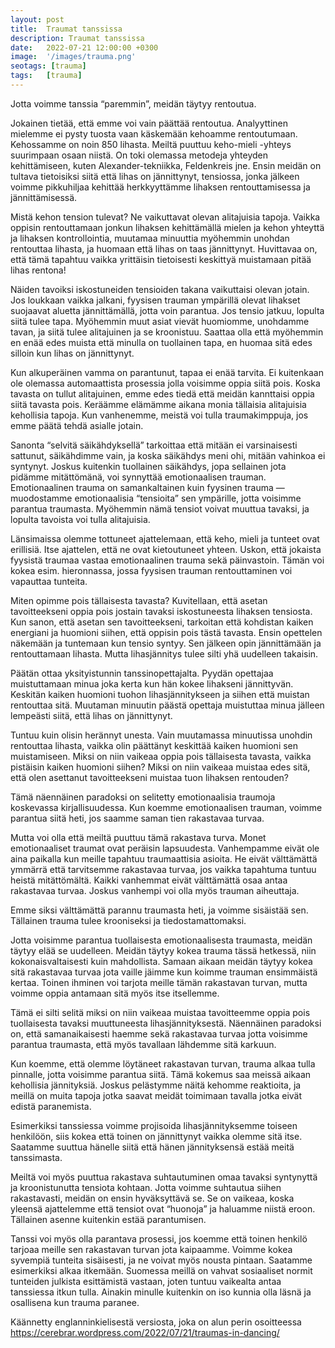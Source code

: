 ```yaml
---
layout: post
title:  Traumat tanssissa
description: Traumat tanssissa
date:   2022-07-21 12:00:00 +0300
image:  '/images/trauma.png'
seotags: [trauma]
tags:   [trauma]
---
```


Jotta voimme tanssia “paremmin”, meidän täytyy rentoutua.

Jokainen tietää, että emme voi vain päättää rentoutua. Analyyttinen mielemme ei pysty tuosta vaan käskemään kehoamme rentoutumaan. Kehossamme on noin 850 lihasta. Meiltä puuttuu keho-mieli -yhteys suurimpaan osaan niistä. On toki olemassa metodeja yhteyden kehittämiseen, kuten Alexander-tekniikka, Feldenkreis jne. Ensin meidän on tultava tietoisiksi siitä että lihas on jännittynyt, tensiossa, jonka jälkeen voimme pikkuhiljaa kehittää herkkyyttämme lihaksen rentouttamisessa ja jännittämisessä.

Mistä kehon tension tulevat? Ne vaikuttavat olevan alitajuisia tapoja. Vaikka oppisin rentouttamaan jonkun lihaksen kehittämällä mielen ja kehon yhteyttä ja lihaksen kontrollointia, muutamaa minuuttia myöhemmin unohdan rentouttaa lihasta, ja huomaan että lihas on taas jännittynyt. Huvittavaa on, että tämä tapahtuu vaikka yrittäisin tietoisesti keskittyä muistamaan pitää lihas rentona!

Näiden tavoiksi iskostuneiden tensioiden takana vaikuttaisi olevan jotain. Jos loukkaan vaikka jalkani, fyysisen trauman ympärillä olevat lihakset suojaavat aluetta jännittämällä, jotta voin parantua. Jos tensio jatkuu, lopulta siitä tulee tapa. Myöhemmin muut asiat vievät huomiomme, unohdamme tavan, ja siitä tulee alitajuinen ja se kroonistuu. Saattaa olla että myöhemmin en enää edes muista että minulla on tuollainen tapa, en huomaa sitä edes silloin kun lihas on jännittynyt.

Kun alkuperäinen vamma on parantunut, tapaa ei enää tarvita. Ei kuitenkaan ole olemassa automaattista prosessia jolla voisimme oppia siitä pois. Koska tavasta on tullut alitajuinen, emme edes tiedä että meidän kannttaisi oppia siitä tavasta pois. Keräämme elämämme aikana monia tällaisia alitajuisia kehollisia tapoja. Kun vanhenemme, meistä voi tulla traumakimppuja, jos emme päätä tehdä asialle jotain.

Sanonta “selvitä säikähdyksellä” tarkoittaa että mitään ei varsinaisesti sattunut, säikähdimme vain, ja koska säikähdys meni ohi, mitään vahinkoa ei syntynyt. Joskus kuitenkin tuollainen säikähdys, jopa sellainen jota pidämme mitättömänä, voi synnyttää emotionaalisen trauman. Emotionaalinen trauma on samankaltainen kuin fyysinen trauma — muodostamme emotionaalisia “tensioita” sen ympärille, jotta voisimme parantua traumasta. Myöhemmin nämä tensiot voivat muuttua tavaksi, ja lopulta tavoista voi tulla alitajuisia.

Länsimaissa olemme tottuneet ajattelemaan, että keho, mieli ja tunteet ovat erillisiä. Itse ajattelen, että ne ovat kietoutuneet yhteen. Uskon, että jokaista fyysistä traumaa vastaa emotionaalinen trauma sekä päinvastoin. Tämän voi kokea esim. hieronnassa, jossa fyysisen trauman rentouttaminen voi vapauttaa tunteita.

Miten opimme pois tällaisesta tavasta? Kuvitellaan, että asetan tavoitteekseni oppia pois jostain tavaksi iskostuneesta lihaksen tensiosta. Kun sanon, että asetan sen tavoitteekseni, tarkoitan että kohdistan kaiken energiani ja huomioni siihen, että oppisin pois tästä tavasta. Ensin opettelen näkemään ja tuntemaan kun tensio syntyy. Sen jälkeen opin jännittämään ja rentouttamaan lihasta. Mutta lihasjännitys tulee silti yhä uudelleen takaisin.

Päätän ottaa yksityistunnin tanssinopettajalta. Pyydän opettajaa muistuttamaan minua joka kerta kun hän kokee lihakseni jännittyvän. Keskitän kaiken huomioni tuohon lihasjännitykseen ja siihen että muistan rentouttaa sitä. Muutaman minuutin päästä opettaja muistuttaa minua jälleen lempeästi siitä, että lihas on jännittynyt.

Tuntuu kuin olisin herännyt unesta. Vain muutamassa minuutissa unohdin rentouttaa lihasta, vaikka olin päättänyt keskittää kaiken huomioni sen muistamiseen. Miksi on niin vaikeaa oppia pois tällaisesta tavasta, vaikka pistäisin kaiken huomioni siihen? Miksi on niin vaikeaa muistaa edes sitä, että olen asettanut tavoitteekseni muistaa tuon lihaksen rentouden?

Tämä näennäinen paradoksi on selitetty emotionaalisia traumoja koskevassa kirjallisuudessa. Kun koemme emotionaalisen trauman, voimme parantua siitä heti, jos saamme saman tien rakastavaa turvaa.

Mutta voi olla että meiltä puuttuu tämä rakastava turva. Monet emotionaaliset traumat ovat peräisin lapsuudesta. Vanhempamme eivät ole aina paikalla kun meille tapahtuu traumaattisia asioita. He eivät välttämättä ymmärrä että tarvitsemme rakastavaa turvaa, jos vaikka tapahtuma tuntuu heistä mitättömältä. Kaikki vanhemmat eivät välttämättä osaa antaa rakastavaa turvaa. Joskus vanhempi voi olla myös trauman aiheuttaja.

Emme siksi välttämättä parannu traumasta heti, ja voimme sisäistää sen. Tällainen trauma tulee krooniseksi ja tiedostamattomaksi.

Jotta voisimme parantua tuollaisesta emotionaalisesta traumasta, meidän täytyy elää se uudelleen. Meidän täytyy kokea trauma tässä hetkessä, niin kokonaisvaltaisesti kuin mahdollista. Samaan aikaan meidän täytyy kokea sitä rakastavaa turvaa jota vaille jäimme kun koimme trauman ensimmäistä kertaa. Toinen ihminen voi tarjota meille tämän rakastavan turvan, mutta voimme oppia antamaan sitä myös itse itsellemme.

Tämä ei silti selitä miksi on niin vaikeaa muistaa tavoitteemme oppia pois tuollaisesta tavaksi muuttuneesta lihasjännityksestä. Näennäinen paradoksi on, että samanaikaisesti haemme sekä rakastavaa turvaa jotta voisimme parantua traumasta, että myös tavallaan lähdemme sitä karkuun.

Kun koemme, että olemme löytäneet rakastavan turvan, trauma alkaa tulla pinnalle, jotta voisimme parantua siitä. Tämä kokemus saa meissä aikaan kehollisia jännityksiä. Joskus pelästymme näitä kehomme reaktioita, ja meillä on muita tapoja jotka saavat meidät toimimaan tavalla jotka eivät edistä paranemista.

Esimerkiksi tanssiessa voimme projisoida lihasjännityksemme toiseen henkilöön, siis kokea että toinen on jännittynyt vaikka olemme sitä itse. Saatamme suuttua hänelle siitä että hänen jännityksensä estää meitä tanssimasta.

Meiltä voi myös puuttua rakastava suhtautuminen omaa tavaksi syntynyttä ja kroonistunutta tensiota kohtaan. Jotta voimme suhtautua siihen rakastavasti, meidän on ensin hyväksyttävä se. Se on vaikeaa, koska yleensä ajattelemme että tensiot ovat “huonoja” ja haluamme niistä eroon. Tällainen asenne kuitenkin estää parantumisen.

Tanssi voi myös olla parantava prosessi, jos koemme että toinen henkilö tarjoaa meille sen rakastavan turvan jota kaipaamme. Voimme kokea syvempiä tunteita sisäisesti, ja ne voivat myös nousta pintaan. Saatamme esimerkiksi alkaa itkemään. Suomessa meillä on vahvat sosiaaliset normit tunteiden julkista esittämistä vastaan, joten tuntuu vaikealta antaa tanssiessa itkun tulla. Ainakin minulle kuitenkin on iso kunnia olla läsnä ja osallisena kun trauma paranee.

Käännetty englanninkielisestä versiosta, joka on alun perin osoitteessa https://cerebrar.wordpress.com/2022/07/21/traumas-in-dancing/
